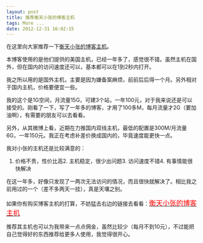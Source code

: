 ```yaml
---
layout: post
title: 推荐衡天小张的博客主机
tags: More ...
date: 2012-12-31 16:02:15
---
```


在这里向大家推荐一下[衡天小张的博客主机](http://my.hengtian.org/aff.php?aff=1312)。

本博客使用的是他们提供的美国主机，已经一年多了，感觉很不错。虽然主机在国外，但在国内的访问速度还可以，基本都可以在1到2秒内打开。

我之所以用的是国外主机，主要是因为嫌备案麻烦，前前后后得一个月。另外相对于国内主机，价格要便宜一些。

我的这个是1G空间，月流量15G，可建3个站，一年100元，对于我来说还是可以接受的。刚看了一下，写了一年多的博客，才用了100多M，每月流量才2G（要加油啊），有需要的朋友可以去看看。

另外，从其微博上看，近期在力推国内双线主机，最低的配置是300M/月流量6G，一年150元。我正在考虑补差价换成国内的，毕竟速度能更快一点。

我对小张的主机还是比较满意的：

1.  价格不贵，性价比高2.  主机稳定，很少出问题3.  访问速度不错4.  有事情能很快解决

在这一年多，好像只发现了一两次无法访问的情况，而且很快就解决了。相比我之前用过的一个（差不多两天一挂），真是天壤之别。

如果你有购买博客主机的打算，不妨猛击右边的链接去看看：[<font color="#ff0000" size="4">衡天小张的博客主机</font>](http://my.hengtian.org/aff.php?aff=1312)

推荐其主机也可以为我带来一点点佣金，虽然比较少（每月不到10元），不过能把自己觉得好的东西推荐给更多人使用，我觉得很开心。

